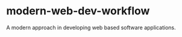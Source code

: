 modern-web-dev-workflow
=======================

A modern approach in developing web based software applications.
